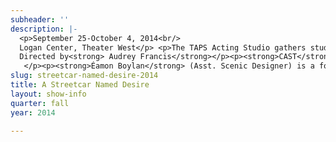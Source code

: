 ```yaml
---
subheader: ''
description: |-
  <p>September 25-October 4, 2014<br/>
  Logan Center, Theater West</p> <p>The TAPS Acting Studio gathers student actors under professional direction to hone and showcase their skills. This year, jazz penetrates the sweltering New Orleans summer air in Tennessee Williams's classic <em>A Streetcar Named Desire</em>. Desperate romanticism and determined realism collide when Stella's sister Blanche enters a home that Stanley considers his own. Love, understanding and compassion are clucked and clocked by inescapable truths and indomitable wills. Muster the courage to experience our Fall 2014 Season opener, as these desperate characters find the strength to meet the American Dream head on.</p> <p>By <strong>Tennessee Williams</strong><br/>
  Directed by<strong> Audrey Francis</strong></p><p><strong>CAST</strong></p><p><strong>Cameron Vanderwerf</strong><span> (Stanley Kowalski) is a third-year English and TAPS major in the College. Past University Theater roles include Lysander in </span>A Midsummer Night’s Dream<span>, Ernst in </span>Cabaret<span>, Launcelot in </span>The Merchant of Venice<span>, and Billy in </span>The Real Thing<span>. </span></p><p><strong>Sophie Kennedy</strong><span> (Blanche Dubois), a third-year Political Science and TAPS major, is grateful for the many experiences she’s shared with the UT/TAPS community over the course of the last 2 years, including as an actor in </span>Two Gentlemen of Verona<span>, Hotel Nepenthe, The Vagina Monologues, and As You Like It. Outside of UT, Sophie is also a proud member of BlackBox ACADEMY’s Summer 2014 ensemble, here in Chicago. She is thrilled to be diving into the challenging and poignant world of Tennessee Williams with so many talented and passionate artists.</span></p><p><strong>Chris Deakin</strong> <span>(Harold “Mitch” Mitchell) is a fourth-year undergraduate majoring in Theater and Performance Studies. His credits include </span>Buried in Bughouse Square: A Studs Terkel Circus<span> (Narrator), New Work Week (director: “Stop/See”/curator), </span>Godspell<span> (musician), </span>Springwood Central Honors Society<span> (writer/director), </span>Hedda Gabler<span> (Eilert Lovborg), </span>The House of Yes<span> (Marty), </span>The Merchant of Venice<span> (Salanio, Prince of Arragon), </span>The Glass Menagerie<span> (Tom), </span>The Lion in Winter<span> (John), </span>Twelfth Night<span> (Sebastian) and </span>The Violet Hour<span> (Denny). He has also served as Assistant to the Director and the Managing Director of TAPS, and is a member of UT committee. </span></p> <p><strong>Alex Morales</strong><span> (Pablo Gonzalez/Doctor) is a rising second-year most recently from North Carolina. Since coming to Chicago, he has starred in the Fire Escape film </span>Benison<span> and returned to the stage as the text-obsessed Simon Barr in </span>Springwood Central Honors Society<span>.</span></p><p>Alex Hearn<span> (Steve Hubbell) is a second-year in the College and is very excited to be a part of Streetcar. This is his first acting role in a UT production, but previously he has directed a workshop production of </span>The Still Alarm<span> by George Kaufman and has performed as a part of Attori Senza Paura, U of C’s only Commedia dell’Arte troupe.</span></p><p><strong>Alexandra Merritt Mathews</strong><span> (Eunice Hubbell) is an actor, director and writer based in Chicago and Buffalo. Previous roles include: B</span>efore the Window<span> (devised) (Violet Hammond), </span>Cabaret <span>(Fräulein Schneider), </span>PLATH/HUGHES<span> (Sylvia Plath), </span>The Drowsy Chaperone<span> (The Drowsy Chaperone), </span>ALICES: Adventures in Wonderland<span> (Secunda), </span>The Taming of the Shrew<span> (devised) (Kate), </span>‘Tis Pity She’s A Whore<span> (Richardetto), </span>An Actor Prepares<span> (Stanislavski #4), </span>Coriolanus<span> (Menenius Agrippa/Fight Captain), and </span>A Chorus Line<span> (Sheila Bryant). Film credits include: </span>Dwelling<span> and </span>Battledogs<span>. Alexandra is the founder and director of Curtain Up! at Nichols School in Buffalo. She is a fourth-year in the College, majoring in Comparative Literature and minoring in Theater and Performance Studies. She is the Musical Director of Soul Umoka and she is a member of the dance ensemble Balkanske Igre. Be sure to see her in the remount of PLATH/HUGHES this fall at Gorilla Tango Theatre! Visit </span><a href="http://alexandramerrittmathews.appspot.com">alexandramerrittmathews.appspot.com</a><span> for further information.</span></p><p><strong>Stephanie Litchfield</strong><span> (Stella Kowalski) is a fourth-year TAPS and Comparative Literature double major in the College. Previous UT credits include </span>The Hamletmachine<span> (Ophelia) and </span>The Real Thing<span> (Debbie). Non-UT credits include </span>Love’s Labours Lost<span> (Katherine), </span>Volpone<span> (Celia), and </span>Strains of Triumph <span>(Ann). In addition to her studies at the College, she has also studied acting at the American Conservatory Theater (San Francisco), Black Box Acting (Chicago) and the Susan Batson Studio (NYC). </span></p><p><strong>Ty Easley</strong><span><strong> </strong>(Collector/Asst. Dramaturg) is a third-year in the College and frequently declares his major to be Physics and Math. While most of his time at UChicago has been spent with Attori Senza Paura (UChicago’s only Commedia dell’Arte troupe), he’s also had the pleasure of playing piano for Spring 2014’s production of </span>Cabaret<span> and Fall 2014’s devised workshop </span>Barely There<span>, sound designing </span>Cabaret<span> and Winter 2014’s production of </span>A Midsummer Night’s Dream<span>, and acting in New Work Week. He’s looking forward to sound designing Henry V in the fall and directing Commedia’s Fall showcase.</span></p><p><strong>PRODUCTION STAFF</strong></p><p><strong>Laura Beth Ashlock</strong><span> (Production Manager) has been professionally Stage Managing and Production Managing for the past 10 years. She comes to University Theatre from Emerald City Theatre Company where she served as the Production Manager overseeing all mainstage and touring productions. Laura has also worked at Steppenwolf Theatre Company as the Production Management Apprentice and Chicago Shakespeare Theatre as the Production Management Intern. Her Stage Management highlights include being the Resident Stage Manager at the Dorset Theater Festival in Vermont, Stage Manager for the Human Festival in Chicago as well as numerous New Plays and World Premieres. Laura holds a BFA in Stage Management from The Theatre School-De Paul University.</span><br/>
   </p><p><strong>Éamon Boylan</strong> (Asst. Scenic Designer) is a fourth-year studying TAPS and English Literature. Most recently he directed and conceived Before the Window, a devised piece in fellowship with the University and has assistant directed professionally around Chicago. With University Theater, he has directed Grey Gardens, The Glass Menagerie, This Property is Condemned, A Monologue from The Taming of the Shrew, was Assistant Director for The House of Yes, and looks forward to directing Macbeth this Fall. Also with University Theater, he has acted in Cabaret (Emcee). Reefer Madness (Lecturer), Henry VI (Warwick), <em>What I Meant Was</em> (Fritzie) and worked on staff for <em>The Merchant of Venice</em> and <em>Godspell</em>. He also has written and directed for New Work Week, Arts Apocalypse and co-curates the quarterly Theater[24] festival, in which he has performed many times. As a TAPS student staff member he serves as Front of House Manager North.</p><p><strong>Nicholas J. Carroll</strong> (Master Electrician) has been a filmmaker and theater artist for over 15 years, and has been North Theater Manager for TAPS since 2012. As Director of Films at The New Colony (TNC), Nick directed two short films: So Many Days and the documentary Script Comes Last, an examination of The New Colony Process for creating new works of film, theater, music, and more. He also produced and directed B-Side Studio with TNC, a live studio web series. As a lighting designer, his highlights include TNC’s 5 Lesbians Eating a Quiche Off-Broadway at the SoHo Playhouse, Actor’s Gymnasium, and Hank Williams: Lost Highway with Filament Theatre Ensemble. He has had the pleasure of working with Redmoon, Bailiwick Chicago, Mercury Theater, Writers Theatre, Blue Man Group Chicago, Lookingglass Theatre, Court Theatre, Chicago Shakespeare, Dunkirk Studios, and Refractory Films in a variety of roles.</p><p><strong>Marisa Chilberg</strong> (Asst. Costume Designer) is a fourth-year Theater and Performance Studies major in the College. University Theater credits in design include Grey Gardens, The Credeaux Canvas, Henry VI, and Cymbeline in addition to numerous directing and dramaturgy credits. Marisa is thrilled to be preparing costume designs for this fall’s production of Macbeth and working as costume designer for Manual Cinema’s premiere of Mementos Mori at the MCA this January. She plans to pursue a career in costume design after graduation.</p><p><strong>Audrey Francis</strong> (Director) is elated to be directing again at the University of Chicago. Audrey has acted, directed and taught in Chicago for over ten years. She teaches advanced acting at the University of Chicago, Steppenwolf, and Black Box Acting—where she is also the co-owner and founder. Audrey is a Jeff Nominated actor who has been on stage at Steppenwolf, The Goodman, Victory Gardens, Writers Theatre, Northlight, Pine Box Theater, The Hypocrites and many other Chicago venues. She has worked on several television shows, most recently including Season 1 and 2 of the NBC Network series, Chicago Fire. Audrey can also be seen in the two upcoming feature films, Medal of Victory and Dig Two Graves. Audrey will be on stage again next spring in The Herd, directed by Frank Galati at Steppenwolf Theatre.</p><p><strong>Matthew Gawryk</strong> (Lighting Supervisor) works primarily as a lighting designer here in Chicago, but has worn many hats while producing theater, dance, and music.  The Theater School at DePaul University graduated him in 2004 with a BFA in Lighting Design. His work has been seen at A Red Orchid, Mary-Arrchie, Piven, Second City, Lookingglass, and many other theaters.  He has toured domestically and internationally with Hubbard Street Dance and hit the road for a while with the gypsy/punk/marching band Mucca Pazza. A variety of theatrical outreach programs and summer camps have given him children to instruct in stage design, including the Chicago High School for the Arts during the 2010-2011 school year. He is a co-recipient of an After Dark Award, and a Jeff Award Nominee.</p><p><strong>David Goodman-Edberg</strong> (Lighting Designer) is a TAPS major at the University. He has designed the lights for a number of on-campus theater and dance productions. Most recently with UT he designed Godspell and Fool for Love. Outside of the University, David has had the opportunity to work in Chicago with such venues as Chicago Shakespeare Theater, Court Theatre, Marriott Theater Lincolnshire, Athenaeum Theater, Ruth Page Center for Dance, Columbia College Dance Center, and Theater Wit, as primarily a freelance electrician. </p><p><strong>Matt Hawkins </strong>(Fight Director) is a Chicago-based director, actor and fight choreographer.  He is a Founding Member of The House Theatre of Chicago, an Artistic Associate and Resident Director with Strawdog Theatre and the recipient of five Jeff Awards.  He currently teaches Musical Theater Techniques at Northwestern University, and Movement and Stage Combat at Loyola University. Hawkins holds a BFA in Acting from Southern Methodist University and an MFA in Directing from The University of Iowa. He is married to Stacy Stoltz. </p><p><strong>Sara Lu </strong>(Sound Designer) is a fourth-year studying Biology and Music. She has been working with University Theater since her first year. She has sound designed Reefer Madness, This is Our Youth, The Credeaux Canvas, The Drowsy Chaperone, Hedda Gabler, Fool for Love, and Much Ado About Nothing, and assistant designed The Homecoming and An Actor Prepares. In the fall, she will be sound designing Macbeth (dir: Éamon Boylan).</p><p><strong>James Newton</strong> (Music Director) is a self-taught musician excited to be making his theatrical debut as a composer with TAPS. He is a third-year in the College studying English, Creative Writing, and Physics.</p> <p><strong>Jenny Pinson </strong>(Properties Designer) has been a freelance Properties Designer in Chicago since her graduation in 2006 from The Theatre School of DePaul University where she received her BFA in Theatre Technology.  She’s had the opportunity to work with a variety of theatre companies in the Chicagoland area including, Theater Wit, Redtwist Theatre, Oakton Community College, Route 66 Theatre Company, TUTA, Drury Lane Oakbrook, and Emerald City Theatre Company to name a few.</p><p><strong>Nathan R. Rohrer </strong>(Costume Designer) has been a successful theatrical costume designer in Chicago since 2007 with over 100 productions to his name. His costume designs have been seen in theatre and dance productions citywide. He has worked with numerous Chicago dance companies, Hubbard Street Dance Chicago, River North Chicago Dance, Thodos Dance Chicago, Deeply Rooted Productions, and many others. Nathan has also designed for such theatre companies as Lifeline Theatre, Griffin Theatre, CityLit Theatre, and Emerald City Theatre, and has also worked with Chicago Shakespeare Theatre, Marriott-Lincolnshire Theatre, Northwestern University, and countless other performing arts entities nationwide. His picturesque costume renderings have been exhibited and sold in art galleries, and have been featured in Time Out Chicago. In addition to working as a freelance costume designer, Nathan is currently costume designer-in-residence at both Thodos Dance Chicago and Chicago Repertory Ballet, where he is a founding member. Nathan received his BA from the University of Wisconsin–Stevens Point.</p><p><strong>Jacob Sevart </strong>(Stage Manager) is a second-year Computer Science major in the College and a lifelong technical theater enthusiast. Previous UT/TAPS credits include Hedda Gabler (Asst. Lighting Designer), Grey Gardens (Sound Board Op.), Godspell (Asst. Stage Manager) and Much Ado About Nothing (Stage Manager). He also works as an Audio Engineer at the Logan Performance Hall and a Technician at Mandel Hall. </p> <p><strong>Jessica Kuehnau Wardell</strong> (Scenic Designer) is a Chicago-based scenic and costume designer, as well as a scenic and fine art painter.  Her credits include Hypocrites, Rivendell Theatre (Jeff recommended These Shining Lives), Griffin Theatre (Jeff recommended Company, Journey’s End), Steep Theatre, A Red Orchid, Lifeline Theatre, The Building Stage, Pegasus Players, Circle Theatre and Metropolis Performing Arts Center.  International credits include set/costume design for the UK premiere of Andras Visky’s Juliet presented at the Edinburgh Fringe Festival (Edinburgh, Scotland).  Jessica is a founding ensemble member of Adventure Stage Chicago and Backstage Theatre Company and artistic associate with MPAACT where she was awarded the Black Theatre Alliance Award for the best scenic design (2012).  Jessica earned her MFA from Northwestern University in 2007, and is currently the Director of Design for TAPS at University of Chicago. Check out her online portfolio at<a href="http://jesskdesign.com"> jesskdesign.com</a>.</p><p><strong>Dani Wieder </strong>(Assistant Director) is a third-year in the College. She has previously directed Cabaret, a main stage production, and Barely There, a devised musical theater workshop, with UT. She has also participated as a dramaturge, actor, and the Dean’s Men Liaison to UT Committee.</p><p><strong>Special Thanks to all the carpenters, electricians, painters, and technical support.</strong></p><p> </p><p> </p>
slug: streetcar-named-desire-2014
title: A Streetcar Named Desire
layout: show-info
quarter: fall
year: 2014

---
```

